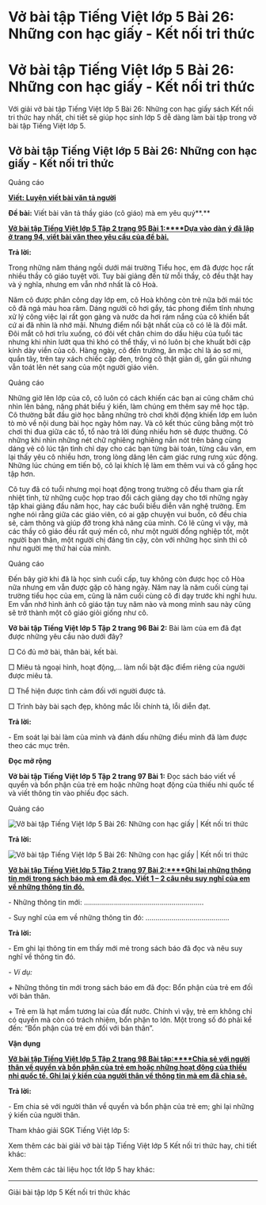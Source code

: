 # Vở bài tập Tiếng Việt lớp 5 Bài 26: Những con hạc giấy - Kết nối tri thức

# Vở bài tập Tiếng Việt lớp 5 Bài 26: Những con hạc giấy - Kết nối tri thức

Với giải vở bài tập Tiếng Việt lớp 5 Bài 26: Những con hạc giấy sách Kết nối tri thức hay nhất, chi tiết sẽ giúp học sinh lớp 5 dễ dàng làm bài tập trong vở bài tập Tiếng Việt lớp 5.

## Vở bài tập Tiếng Việt lớp 5 Bài 26: Những con hạc giấy - Kết nối tri thức

Quảng cáo

[**Viết: Luyện viết bài văn tả người**](https://vietjack.com/vbt-tieng-viet-5-kn/viet-luyen-viet-bai-van-ta-nguoi.jsp)

**Đề bài:** Viết bài văn tả thầy giáo (cô giáo) mà em yêu quý**.**

[**Vở bài tập Tiếng Việt lớp 5 Tập 2 trang 95 Bài 1:****Dựa vào dàn ý đã lập ở trang 94, viết bài văn theo yêu cầu của đề bài.**](https://vietjack.com/vbt-tieng-viet-5-kn/dua-vao-dan-y-da-lap-o-trang-94-viet-bai-van-theo-yeu-vm.jsp)

**Trả lời:**

Trong những năm tháng ngồi dưới mái trường Tiểu học, em đã được học rất nhiều thầy cô giáo tuyệt vời. Tuy bài giảng đến từ mỗi thầy, cô đều thật hay và ý nghĩa, nhưng em vẫn nhớ nhất là cô Hoà.

Năm cô được phân công dạy lớp em, cô Hoà không còn trẻ nữa bởi mái tóc cô đã ngả màu hoa râm. Dáng người cô hơi gầy, tác phong điềm tĩnh nhưng xử lý công việc lại rất gọn gàng và nước da hơi rám nắng của cô khiến bất cứ ai đã nhìn là nhớ mãi. Nhưng điểm nổi bật nhất của cô có lẽ là đôi mắt. Đôi mắt cô hơi trĩu xuống, có đôi vết chân chim do dấu hiệu của tuổi tác nhưng khi nhìn lướt qua thì khó có thể thấy, vì nó luôn bị che khuất bởi cặp kính dày viền của cô. Hàng ngày, cô đến trường, ăn mặc chỉ là áo sơ mi, quần tây, trên tay xách chiếc cặp đen, trông cô thật giản dị, gần gũi nhưng vẫn toát lên nét sang của một người giáo viên.

Quảng cáo

Những giờ lên lớp của cô, cô luôn có cách khiến các bạn ai cũng chăm chú nhìn lên bảng, năng phát biểu ý kiến, làm chúng em thêm say mê học tập. Cô thường bắt đầu giờ học bằng những trò chơi khởi động khiến lớp em luôn tò mò về nội dung bài học ngày hôm nay. Và cô kết thúc cũng bằng một trò chơi thi đua giữa các tổ, tổ nào trả lời đúng nhiều hơn sẽ được thưởng. Có những khi nhìn những nét chữ nghiêng nghiêng nắn nót trên bảng cùng dáng vẻ cô lúc tận tình chỉ dạy cho các bạn từng bài toán, từng câu văn, em lại thấy yêu cô nhiều hơn, trong lòng dâng lên cảm giác rưng rưng xúc động. Những lúc chúng em tiến bộ, cô lại khích lệ làm em thêm vui và cố gắng học tập hơn.

Cô tuy đã có tuổi nhưng mọi hoạt động trong trường cô đều tham gia rất nhiệt tình, từ những cuộc họp trao đổi cách giảng dạy cho tới những ngày tập khai giảng đầu năm học, hay các buổi biểu diễn văn nghệ trường. Em nghe nói rằng giữa các giáo viên, có ai gặp chuyện vui buồn, cô đều chia sẻ, cảm thông và giúp đỡ trong khả năng của mình. Có lẽ cũng vì vậy, mà các thầy cô giáo đều rất quý mến cô, như một người đồng nghiệp tốt, một người bạn thân, một người chị đáng tin cậy, còn với những học sinh thì cô như người mẹ thứ hai của mình.

Quảng cáo

Đến bây giờ khi đã là học sinh cuối cấp, tuy không còn được học cô Hòa nữa nhưng em vẫn được gặp cô hàng ngày. Năm nay là năm cuối cùng tại trường tiểu học của em, cũng là năm cuối cùng cô đi dạy trước khi nghỉ hưu. Em vẫn nhớ hình ảnh cô giáo tận tuỵ năm nào và mong mình sau này cũng sẽ trở thành một cô giáo giỏi giống như cô.

**Vở bài tập Tiếng Việt lớp 5 Tập 2 trang 96 Bài 2:** Bài làm của em đã đạt được những yêu cầu nào dưới đây?

□ Có đủ mở bài, thân bài, kết bài.

□ Miêu tả ngoại hình, hoạt động,... làm nổi bật đặc điểm riêng của người được miêu tả.

□ Thể hiện được tình cảm đối với người được tả.

□ Trình bày bài sạch đẹp, không mắc lỗi chính tả, lỗi diễn đạt.

**Trả lời:**

\- Em soát lại bài làm của mình và đánh dấu những điều mình đã làm được theo các mục trên.

**Đọc mở rộng**

**Vở bài tập Tiếng Việt lớp 5 Tập 2 trang 97 Bài 1:** Đọc sách báo viết về quyền và bổn phận của trẻ em hoặc những hoạt động của thiếu nhi quốc tế và viết thông tin vào phiếu đọc sách.

Quảng cáo

![Vở bài tập Tiếng Việt lớp 5 Bài 26: Những con hạc giấy | Kết nối tri thức](https://vietjack.com/vbt-tieng-viet-5-kn/images/bai-26-nhung-con-hac-giay.PNG)

**Trả lời:**

![Vở bài tập Tiếng Việt lớp 5 Bài 26: Những con hạc giấy | Kết nối tri thức](https://vietjack.com/vbt-tieng-viet-5-kn/images/bai-26-nhung-con-hac-giay-a.PNG)

[**Vở bài tập Tiếng Việt lớp 5 Tập 2 trang 97 Bài 2:****Ghi lại những thông tin mới trong sách báo mà em đã đọc. Viết 1 – 2 câu nêu suy nghĩ của em về những thông tin đó.**](https://vietjack.com/vbt-tieng-viet-5-kn/ghi-lai-nhung-thong-tin-moi-trong-sach-bao-ma-em-da-doc-vm.jsp)

\- Những thông tin mới: ............................................................ 

\- Suy nghĩ của em về những thông tin đó: .......................................... 

**Trả lời:**

\- Em ghi lại thông tin em thấy mới mẻ trong sách báo đã đọc và nêu suy nghĩ về thông tin đó.

_\- Ví dụ:_

\+ Những thông tin mới trong sách báo em đã đọc: Bổn phận của trẻ em đối với bản thân.

\+ Trẻ em là hạt mầm tương lai của đất nước. Chính vì vậy, trẻ em không chỉ có quyền mà còn có trách nhiệm, bổn phận to lớn. Một trong số đó phải kể đến: “Bổn phận của trẻ em đối với bản thân”.

**Vận dụng**

[**Vở bài tập Tiếng Việt lớp 5 Tập 2 trang 98 Bài tập:****Chia sẻ với người thân về quyền và bổn phận của trẻ em hoặc những hoạt động của thiếu nhi quốc tế. Ghi lại ý kiến của người thân về thông tin mà em đã chia sẻ.**](https://vietjack.com/vbt-tieng-viet-5-kn/chia-se-voi-nguoi-than-ve-quyen-va-bon-phan-cua-tre-em-vm.jsp)

**Trả lời:**

\- Em chia sẻ với người thân về quyền và bổn phận của trẻ em; ghi lại những ý kiến của người thân.

Tham khảo giải SGK Tiếng Việt lớp 5:

Xem thêm các bài giải vở bài tập Tiếng Việt lớp 5 Kết nối tri thức hay, chi tiết khác:

Xem thêm các tài liệu học tốt lớp 5 hay khác:

* * *

Giải bài tập lớp 5 Kết nối tri thức khác
